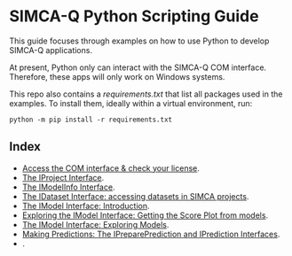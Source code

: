 # SIMCA-Q Python Scripting Guide

This guide focuses through examples on how to use Python to develop SIMCA-Q applications.

At present, Python only can interact with the SIMCA-Q COM interface. Therefore, these apps will only work on Windows systems.

This repo also contains a *requirements.txt* that list all packages used in the examples. To install them, ideally within a virtual environment, run:
```
python -m pip install -r requirements.txt
```

## Index

- [Access the COM interface & check your license](00_COM_and_License/COM_and_License.md).
- [The IProject Interface](01_ProjectInterface/ExploreProjectInterface.md).
- [The IModelInfo Interface](02_ModelInfoInterface_0/ExploreModelInfoInterface.md).
- [The IDataset Interface: accessing datasets in SIMCA projects](03_DatasetInterface/ExploreDatasetInterface.md).
- [The IModel Interface: Introduction](04_ModelInterface_0/ModelInterface_Introduction.md).
- [Exploring the IModel Interface: Getting the Score Plot from models](05_ModelInterface_ScorePlot/ModelInterface_ExampleScorePlot.md).
- [The IModel Interface: Exploring Models](04_ModelInterface_1/ModelInterface_ExploringModels.md).
- [Making Predictions: The IPreparePrediction and IPrediction Interfaces](06_PredictionInterface_0/PredictionInterface_Introduction.md).
- [](06_PredictionInterface_1/PredictionInterface_BeerExample.md).